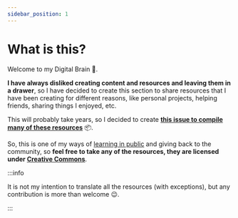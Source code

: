 ```yaml
---
sidebar_position: 1
---
```


# What is this?

Welcome to my Digital Brain 🧠.

**I have always disliked creating content and resources and leaving them in a drawer**, so I have decided to create this section to share resources that I have been creating for different reasons, like personal projects, helping friends, sharing things I enjoyed, etc.

This will probably take years, so I decided to create **[this issue to compile many of these resources](https://github.com/hhkaos/hhkaos.github.io/issues/1#issue-1701390134)** 📦.

So, this is one of my ways of [learning in public](learn-in-public) and giving back to the community, so **feel free to take any of the resources, they are licensed under [Creative Commons](http://creativecommons.org/licenses/by/4.0/)**.

:::info

It is not my intention to translate all the resources (with exceptions), but any contribution is more than welcome 😉.

:::